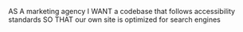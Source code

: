 
AS A marketing agency
I WANT a codebase that follows accessibility standards
SO THAT our own site is optimized for search engines

